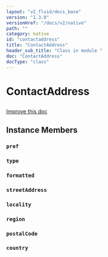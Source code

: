 ```yaml
---
layout: "v2_fluid/docs_base"
version: "1.3.0"
versionHref: "/docs/v2/native"
path: ""
category: native
id: "contactaddress"
title: "ContactAddress"
header_sub_title: "Class in module "
doc: "ContactAddress"
docType: "class"
---
```









<h1 class="api-title">

  
  ContactAddress
  

  

  

</h1>

<a class="improve-v2-docs" href="http://github.com/driftyco/ionic-native/edit/master/-native/src/plugins/contacts.ts#L143">
  Improve this doc
</a>





<!-- decorators --><!-- @usage tag -->


<!-- @property tags -->


<!-- methods on the class -->

<h2>Instance Members</h2>

<div id="pref"></div>

<h3>
  <code>pref</code>
  

</h3>












<div id="type"></div>

<h3>
  <code>type</code>
  

</h3>












<div id="formatted"></div>

<h3>
  <code>formatted</code>
  

</h3>












<div id="streetAddress"></div>

<h3>
  <code>streetAddress</code>
  

</h3>












<div id="locality"></div>

<h3>
  <code>locality</code>
  

</h3>












<div id="region"></div>

<h3>
  <code>region</code>
  

</h3>












<div id="postalCode"></div>

<h3>
  <code>postalCode</code>
  

</h3>












<div id="country"></div>

<h3>
  <code>country</code>
  

</h3>










<!-- related link --><!-- end content block -->


<!-- end body block -->

